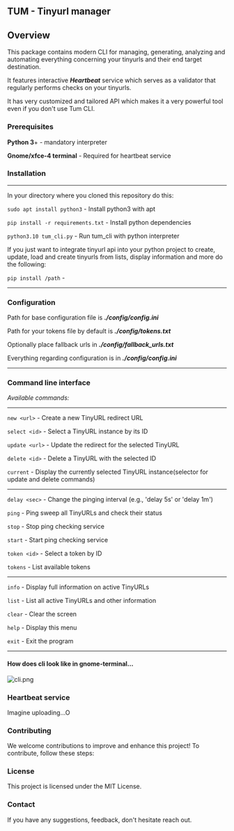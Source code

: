 ## TUM - Tinyurl manager

## Overview
 This package contains modern CLI for managing, generating, analyzing and automating everything concerning your tinyurls and their end target destination. 
 
It features interactive ***Heartbeat*** service which serves as a validator that regularly performs checks on your tinyurls. 

 It has very customized and tailored API which makes it a very powerful tool even if you don't use Tum CLI. 

### Prerequisites

**Python 3**+ - mandatory interpreter

**Gnome/xfce-4 terminal** - Required for heartbeat service

### Installation

***
In your directory where you cloned this repository do this:

```sudo apt install python3``` - Install python3 with apt

```pip install -r requirements.txt``` - Install python dependencies

```python3.10 tum_cli.py``` - Run tum_cli with python interpreter

If you just want to integrate tinyurl api into your python project to create, update, load and create tinyurls from lists, display information and more do the following:

```pip install /path``` - 


***
### Configuration

Path for base configuration file is ***./config/config.ini***

Path for your tokens file by default is ***./config/tokens.txt***

Optionally place fallback urls in ***./config/fallback_urls.txt***

Everything regarding configuration is in ***./config/config.ini***
***
### Command line interface


*Available commands:*
_____________________________________________________________________________________
`new <url>`      - Create a new TinyURL redirect URL

`select <id>`    - Select a TinyURL instance by its ID

`update <url>`   - Update the redirect for the selected TinyURL

`delete <id>`    - Delete a TinyURL with the selected ID

`current`        - Display the currently selected TinyURL instance(selector for update and delete commands)
_____________________________________________________________________________________
`delay <sec>`    - Change the pinging interval (e.g., 'delay 5s' or 'delay 1m')

`ping`           - Ping sweep all TinyURLs and check their status

`stop`           - Stop ping checking service

`start`          - Start ping checking service

`token <id>`     - Select a token by ID

`tokens`         - List available tokens
_____________________________________________________________________________________
`info`           - Display full information on active TinyURLs

`list`           - List all active TinyURLs and other information

`clear`          - Clear the screen

`help`           - Display this menu

`exit`           - Exit the program
_____________________________________________________________________________________

#### How does cli look like in gnome-terminal...
![cli.png](cli.jpg)
### Heartbeat service
Imagine uploading...O

### Contributing

We welcome contributions to improve and enhance this project! To contribute, follow these steps:

### License
This project is licensed under the MIT License.

### Contact
If you have any suggestions, feedback, don't hesitate reach out.